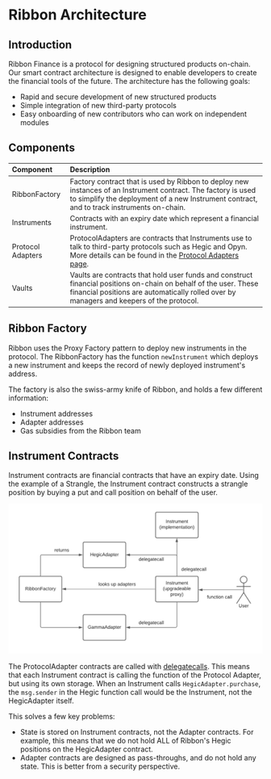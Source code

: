 # Ribbon Architecture

## Introduction

Ribbon Finance is a protocol for designing structured products on-chain. Our smart contract architecture is designed to enable developers to create the financial tools of the future. The architecture has the following goals:

* Rapid and secure development of new structured products
* Simple integration of new third-party protocols
* Easy onboarding of new contributors who can work on independent modules

## Components

| Component | Description |
| :--- | :--- |
| RibbonFactory | Factory contract that is used by Ribbon to deploy new instances of an Instrument contract. The factory is used to simplify the deployment of a new Instrument contract, and to track instruments on-chain. |
| Instruments | Contracts with an expiry date which represent a financial instrument. |
| Protocol Adapters | ProtocolAdapters are contracts that Instruments use to talk to third-party protocols such as Hegic and Opyn. More details can be found in the [Protocol Adapters page](protocol-adapters.md). |
| Vaults | Vaults are contracts that hold user funds and construct financial positions on-chain on behalf of the user. These financial positions are automatically rolled over by managers and keepers of the protocol. |

## Ribbon Factory

Ribbon uses the Proxy Factory pattern to deploy new instruments in the protocol. The RibbonFactory has the function `newInstrument` which deploys a new instrument and keeps the record of newly deployed instrument's address.

The factory is also the swiss-army knife of Ribbon, and holds a few different information:

* Instrument addresses
* Adapter addresses
* Gas subsidies from the Ribbon team

## Instrument Contracts

Instrument contracts are financial contracts that have an expiry date. Using the example of a Strangle, the Instrument contract constructs a strangle position by buying a put and call position on behalf of the user.

![Flow chart for an Instrument contract](../.gitbook/assets/instrument-flowchart%20%281%29.png)

The ProtocolAdapter contracts are called with [delegatecalls](https://medium.com/coinmonks/delegatecall-calling-another-contract-function-in-solidity-b579f804178c). This means that each Instrument contract is calling the function of the Protocol Adapter, but using its own storage. When an Instrument calls `HegicAdapter.purchase`, the `msg.sender` in the Hegic function call would be the Instrument, not the HegicAdapter itself.

This solves a few key problems:

* State is stored on Instrument contracts, not the Adapter contracts. For example, this means that we do not hold ALL of Ribbon's Hegic positions on the HegicAdapter contract.
* Adapter contracts are designed as pass-throughs, and do not hold any state. This is better from a security perspective.



